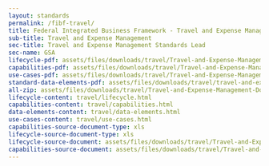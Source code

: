 ```yaml
---
layout: standards
permalink: /fibf-travel/
title: Federal Integrated Business Framework - Travel and Expense Management Standards
sub-title: Travel and Expense Management
sec-title: Travel and Expense Management Standards Lead
sec-name: GSA
lifecycle-pdf: assets/files/downloads/travel/Travel-and-Expense-Management-Federal-Business-Lifecycle.xlsx
capabilities-pdf: assets/files/downloads/travel/Travel-and-Expense-Management-Business-Capabilities.xlsx
use-cases-pdf: assets/files/downloads/travel/Travel-and-Expense-Management-Business-use-cases.zip
standard-data-elements-pdf: assets/files/downloads/travel/travel-and-expense-management-standard-data-elements.xlsm
all-zip: assets/files/downloads/travel/Travel-and-Expense-Management-Download-All.zip
lifecycle-content: travel/lifecycle.html
capabilities-content: travel/capabilities.html
data-elements-content: travel/data-elements.html
use-cases-content: travel/use-cases.html
capabilities-source-document-type: xls
lifecycle-source-document-type: xls
lifecycle-source-document: assets/files/downloads/travel/Travel-and-Expense-Management-Federal-Business-Lifecycle.xlsx
capabilities-source-document: assets/files/downloads/travel/Travel-and-Expense-Management-Business-Capabilities.xlsx
---
```

